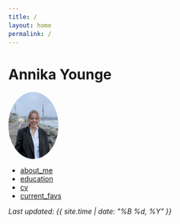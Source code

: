 ```yaml
---
title: /
layout: home
permalink: /
---
```


# Annika Younge

<div style="display: flex; align-items: center; gap: 15px;">
  <img src="/assets/images/profile.jpg" alt="Annika Younge" style="width: 100px; height: auto; border-radius: 50%;">
</div>

  - [about_me](about_me.md)  
  - [education](education.md)  
  - [cv](cv.md)
  - [current_favs](current_favs.md)

_Last updated: {{ site.time | date: "%B %d, %Y" }}_
